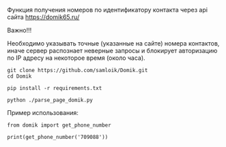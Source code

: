 
 Функция получения номеров по идентификатору контакта через api сайта https://domik65.ru/

 Важно!!!

 Необходимо указывать точные (указанные на сайте) номера контактов, иначе сервер распознает
 неверные запросы и блокирует авторизацию по IP адресу на некоторое время (около часа).


    git clone https://github.com/samloik/Domik.git
    cd Domik

    pip install -r requirements.txt

    python ./parse_page_domik.py






 Пример использования:



    from domik import get_phone_number
    
    print(get_phone_number('709088'))



 